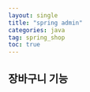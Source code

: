```yaml
---
layout: single
title: "spring admin"
categories: java
tag: spring_shop
toc: true
---
```


## 장바구니 기능


